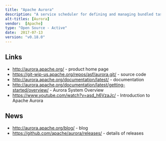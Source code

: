 ```yaml
---
title: "Apache Aurora"
description: "A service scheduler for defining and managing bundled tasks as jobs across a cluster of servers using Mesos, leveraging Mesos for resource allocation and isolation at the task level. Operates as a Mesos framework, a Python based domain specific language (DSL) for job template definition, an executor for carrying out the workload described in the DSL, an associated command line interface for schedule management and a web interface providing read-only status of jobs and associated diagnostic information. Defines a fine-grained task state model to support resource allocation, rolling upgrades, health checking, priority-based scheduling and application maintenance. Handles cross-cutting concerns like observability and log collection. Supports priority-based scheduling, using pre-emption so that when resources are low, lower priority jobs can be stopped to make room for the higher priority tasks. An Apache project, originally created at Twitter, donated to the Apache Foundation in October 2013, graduating in March 2015 (0.8.0 Released). Hasn't yet reached a v1.0 milestone, however still under development from a range of contributors."
alt-titles: [Aurora]
vendor:  [Apache]
type: "Open Source - Active"
date:  2017-07-13
version: "v0.18.0"
---
```

## Links

* <http://aurora.apache.org/> - product home page
* <https://git-wip-us.apache.org/repos/asf/aurora.git/> - source code
* <http://aurora.apache.org/documentation/latest/> - documentation
* <http://aurora.apache.org/documentation/latest/getting-started/overview/> - Aurora System Overview
* <https://www.youtube.com/watch?v=asd_h6VzaJc/> -  Introduction to Apache Aurora

## News

* <http://aurora.apache.org/blog/> - blog
* <https://github.com/apache/aurora/releases/> - details of releases

